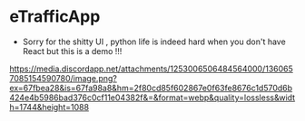 # eTrafficApp
- Sorry for the shitty UI , python life is indeed hard when you don't have React but this is a demo !!!







https://media.discordapp.net/attachments/1253006506484564000/1360657085154590780/image.png?ex=67fbea28&is=67fa98a8&hm=2f80cd85f602867e0f63fe8676c1d570d6b424e4b5986bad376c0cf11e04382f&=&format=webp&quality=lossless&width=1744&height=1088
